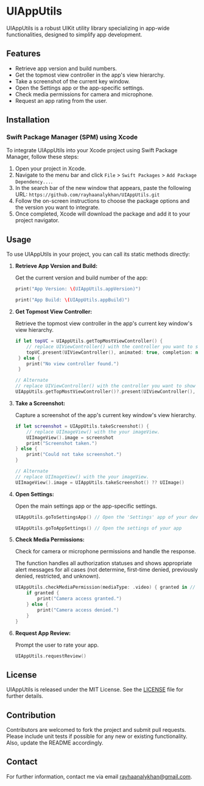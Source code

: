 # UIAppUtils

UIAppUtils is a robust UIKit utility library specializing in app-wide functionalities, designed to simplify app development.

## Features

- Retrieve app version and build numbers.
- Get the topmost view controller in the app's view hierarchy.
- Take a screenshot of the current key window.
- Open the Settings app or the app-specific settings.
- Check media permissions for camera and microphone.
- Request an app rating from the user.

## Installation

### Swift Package Manager (SPM) using Xcode

To integrate UIAppUtils into your Xcode project using Swift Package Manager, follow these steps:

1. Open your project in Xcode.
2. Navigate to the menu bar and click `File` > `Swift Packages` > `Add Package Dependency...`.
3. In the search bar of the new window that appears, paste the following URL: `https://github.com/rayhaanalykhan/UIAppUtils.git`
4. Follow the on-screen instructions to choose the package options and the version you want to integrate.
5. Once completed, Xcode will download the package and add it to your project navigator.

## Usage

To use UIAppUtils in your project, you can call its static methods directly:

1. **Retrieve App Version and Build:**

    Get the current version and build number of the app:

    ```swift
    print("App Version: \(UIAppUtils.appVersion)")
    ```    
    ```swift
    print("App Build: \(UIAppUtils.appBuild)")
    ```
    
2. **Get Topmost View Controller:** 
    
    Retrieve the topmost view controller in the app's current key window's view hierarchy.

    ```swift 
    if let topVC = UIAppUtils.getTopMostViewController() {
        // replace UIViewController() with the controller you want to show 
        topVC.present(UIViewController(), animated: true, completion: nil) 
     } else { 
        print("No view controller found.")
     }
    ```
    ```swift 
    // Alternate
    // replace UIViewController() with the controller you want to show
    UIAppUtils.getTopMostViewController()?.present(UIViewController(), animated: true, completion: nil) 
    ```

3. **Take a Screenshot:** 

    Capture a screenshot of the app's current key window's view hierarchy.

    ```swift 
    if let screenshot = UIAppUtils.takeScreenshot() { 
        // replace UIImageView() with the your imageView.
        UIImageView().image = screenshot 
        print("Screenshot taken.") 
    } else { 
        print("Could not take screenshot.") 
    }
    ```
    ```swift 
    // Alternate
    // replace UIImageView() with the your imageView.
    UIImageView().image = UIAppUtils.takeScreenshot() ?? UIImage() 
    ```

4. **Open Settings:**

    Open the main settings app or the app-specific settings.

    ```swift
    UIAppUtils.goToSettingsApp() // Open the 'Settings' app of your device

    UIAppUtils.goToAppSettings() // Open the settings of your app
    ```
    
5. **Check Media Permissions:** 

    Check for camera or microphone permissions and handle the response.

    The function handles all authorization statuses and shows appropriate alert messages for all cases (not determine, first-time denied, previously denied, restricted, and unknown).

    ```swift 
    UIAppUtils.checkMediaPermission(mediaType: .video) { granted in // video or audio permission
        if granted { 
            print("Camera access granted.") 
        } else { 
            print("Camera access denied.") 
        } 
    }
    ```

6. **Request App Review:** 

    Prompt the user to rate your app. 

    ```swift 
    UIAppUtils.requestReview()
    ```

## License

UIAppUtils is released under the MIT License. See the [LICENSE](https://github.com/rayhaanalykhan/UIAppUtils/blob/main/LICENSE.md) file for further details.

## Contribution

Contributors are welcomed to fork the project and submit pull requests. Please include unit tests if possible for any new or existing functionality. Also, update the README accordingly.

## Contact

For further information, contact me via email [rayhaanalykhan@gmail.com](mailto:rayhaanalykhan@gmail.com).

